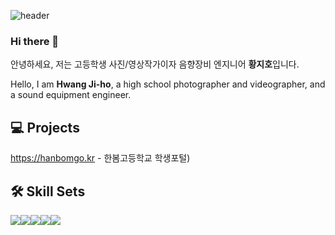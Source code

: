 ![header](https://capsule-render.vercel.app/api?type=waving&height=300&color=1770ff&text=stellkr&textBg=false&fontColor=ffffff)
### Hi there 👋

안녕하세요, 저는 고등학생 사진/영상작가이자 음향장비 엔지니어 **황지호**입니다.

Hello, I am **Hwang Ji-ho**, a high school photographer and videographer, and a sound equipment engineer.

## 💻 Projects

https://hanbomgo.kr - 한봄고등학교 학생포털)

## 🛠️ **Skill Sets**
<div style="display:flex; flex-direction:row;">
    <img src="https://img.shields.io/badge/html5-E34F26?style=flat-square&logo=html5&logoColor=white"> 
    <img src="https://img.shields.io/badge/css-1572B6?style=flat-square&logo=css3&logoColor=white"> 
    <img src="https://img.shields.io/badge/javascript-F7DF1E?style=flat-square&logo=javascript&logoColor=black"> 
    <br>
    <img src="https://img.shields.io/badge/python-3776AB?style=flat-square&logo=python&logoColor=white"> 
    <img src="https://img.shields.io/badge/php-%23777BB4.svg?style=for-the-badge&logo=php&logoColor=white"> 
    <br>
</div><br>
</div>
